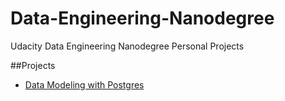 # Data-Engineering-Nanodegree
Udacity Data Engineering Nanodegree Personal Projects

##Projects
* [Data Modeling with Postgres](https://github.com/mmenjivar92/Data-Engineering-Nanodegree/tree/master/data-modeling-with-postgres)